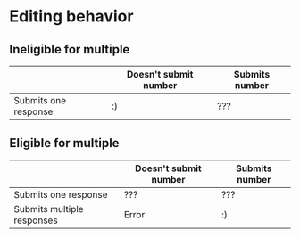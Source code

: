# Editing behavior
## Ineligible for multiple
| | Doesn't submit number | Submits number |
| --- | --- | --- |
| Submits one response | :) | ??? |

## Eligible for multiple
| | Doesn't submit number | Submits number |
| --- | --- | --- |
| Submits one response | ??? | ??? |
| Submits multiple responses | Error | :) |
